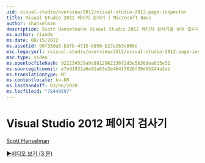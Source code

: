 ```yaml
---
uid: visual-studio/overview/2012/visual-studio-2012-page-inspector
title: Visual Studio 2012 페이지 검사기 | Microsoft Docs
author: shanselman
description: Scott Hanselman는 Visual Studio 2012 페이지 검사기을 보여 줍니다.
ms.author: riande
ms.date: 08/15/2012
ms.assetid: 90f33da5-b3fb-4715-b890-b27e263c808e
msc.legacyurl: /visual-studio/overview/2012/visual-studio-2012-page-inspector
msc.type: video
ms.openlocfilehash: 922234529a9c8812962136f2d3e5b38dea615e31
ms.sourcegitcommit: e7e91932a6e91a63e2e46417626f39d6b244a3ab
ms.translationtype: MT
ms.contentlocale: ko-KR
ms.lasthandoff: 03/06/2020
ms.locfileid: "78449597"
---
```

# <a name="visual-studio-2012-page-inspector"></a>Visual Studio 2012 페이지 검사기

[Scott Hanselman](https://github.com/shanselman)

[&#9654;비디오 보기 (3 분)](https://channel9.msdn.com/Blogs/ASP-NET-Site-Videos/visual-studio-2012-page-inspector)
